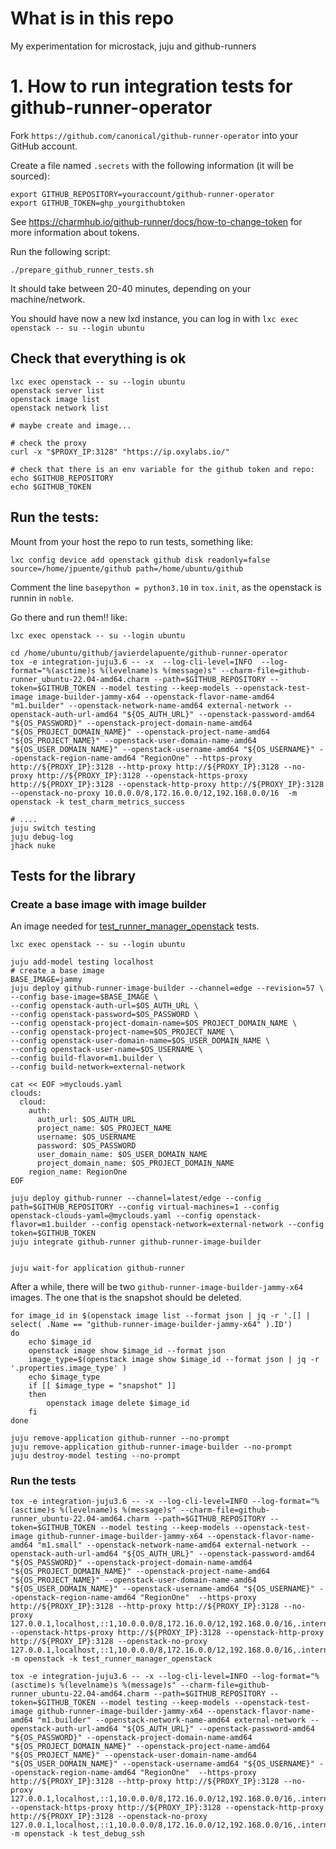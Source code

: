 # What is in this repo

My experimentation for microstack, juju and github-runners


# 1. How to run integration tests for github-runner-operator


Fork `https://github.com/canonical/github-runner-operator` into your GitHub account.

Create a file named `.secrets` with the following information (it will be sourced):
```
export GITHUB_REPOSITORY=youraccount/github-runner-operator
export GITHUB_TOKEN=ghp_yourgithubtoken
```

See https://charmhub.io/github-runner/docs/how-to-change-token for more information about tokens.

Run the following script:
```
./prepare_github_runner_tests.sh
```

It should take between 20-40 minutes, depending on your machine/network.

You should have now a new lxd instance, you can log in with `lxc exec openstack -- su --login ubuntu`

## Check that everything is ok

```
lxc exec openstack -- su --login ubuntu
openstack server list
openstack image list
openstack network list

# maybe create and image...

# check the proxy
curl -x "$PROXY_IP:3128" "https://ip.oxylabs.io/"

# check that there is an env variable for the github token and repo:
echo $GITHUB_REPOSITORY
echo $GITHUB_TOKEN

```

## Run the tests:

Mount from your host the repo to run tests, something like:
```
lxc config device add openstack github disk readonly=false source=/home/jpuente/github path=/home/ubuntu/github
```

Comment the line `basepython = python3.10` in `tox.init`, as the openstack is runnin in `noble`.

Go there and run them!! like:

```
lxc exec openstack -- su --login ubuntu

cd /home/ubuntu/github/javierdelapuente/github-runner-operator
tox -e integration-juju3.6 -- -x  --log-cli-level=INFO  --log-format="%(asctime)s %(levelname)s %(message)s" --charm-file=github-runner_ubuntu-22.04-amd64.charm --path=$GITHUB_REPOSITORY --token=$GITHUB_TOKEN --model testing --keep-models --openstack-test-image image-builder-jammy-x64 --openstack-flavor-name-amd64 "m1.builder" --openstack-network-name-amd64 external-network --openstack-auth-url-amd64 "${OS_AUTH_URL}" --openstack-password-amd64 "${OS_PASSWORD}" --openstack-project-domain-name-amd64 "${OS_PROJECT_DOMAIN_NAME}" --openstack-project-name-amd64 "${OS_PROJECT_NAME}" --openstack-user-domain-name-amd64 "${OS_USER_DOMAIN_NAME}" --openstack-username-amd64 "${OS_USERNAME}" --openstack-region-name-amd64 "RegionOne" --https-proxy http://${PROXY_IP}:3128 --http-proxy http://${PROXY_IP}:3128 --no-proxy http://${PROXY_IP}:3128 --openstack-https-proxy http://${PROXY_IP}:3128 --openstack-http-proxy http://${PROXY_IP}:3128  --openstack-no-proxy 10.0.0.0/8,172.16.0.0/12,192.168.0.0/16  -m openstack -k test_charm_metrics_success

# ....
juju switch testing
juju debug-log
jhack nuke
```


## Tests for the library

### Create a base image with image builder

An image needed for [test_runner_manager_openstack](https://github.com/canonical/github-runner-operator/blob/main/tests/integration/test_runner_manager_openstack.py) tests.

```
lxc exec openstack -- su --login ubuntu
```

```
juju add-model testing localhost
# create a base image
BASE_IMAGE=jammy
juju deploy github-runner-image-builder --channel=edge --revision=57 \
--config base-image=$BASE_IMAGE \
--config openstack-auth-url=$OS_AUTH_URL \
--config openstack-password=$OS_PASSWORD \
--config openstack-project-domain-name=$OS_PROJECT_DOMAIN_NAME \
--config openstack-project-name=$OS_PROJECT_NAME \
--config openstack-user-domain-name=$OS_USER_DOMAIN_NAME \
--config openstack-user-name=$OS_USERNAME \
--config build-flavor=m1.builder \
--config build-network=external-network

cat << EOF >myclouds.yaml
clouds:
  cloud:
    auth:
      auth_url: $OS_AUTH_URL
      project_name: $OS_PROJECT_NAME
      username: $OS_USERNAME
      password: $OS_PASSWORD
      user_domain_name: $OS_USER_DOMAIN_NAME
      project_domain_name: $OS_PROJECT_DOMAIN_NAME
    region_name: RegionOne
EOF

juju deploy github-runner --channel=latest/edge --config path=$GITHUB_REPOSITORY --config virtual-machines=1 --config openstack-clouds-yaml=@myclouds.yaml --config openstack-flavor=m1.builder --config openstack-network=external-network --config token=$GITHUB_TOKEN
juju integrate github-runner github-runner-image-builder


juju wait-for application github-runner
```

After a while, there will be two `github-runner-image-builder-jammy-x64` images. The one that is the snapshot should be deleted. 
```
for image_id in $(openstack image list --format json | jq -r '.[] | select( .Name == "github-runner-image-builder-jammy-x64" ).ID')
do
	echo $image_id
	openstack image show $image_id --format json
	image_type=$(openstack image show $image_id --format json | jq -r '.properties.image_type' )
	echo $image_type
	if [[ $image_type = "snapshot" ]]
	then
	    openstack image delete $image_id
	fi
done

juju remove-application github-runner --no-prompt
juju remove-application github-runner-image-builder --no-prompt
juju destroy-model testing --no-prompt
```



### Run the tests

```
tox -e integration-juju3.6 -- -x --log-cli-level=INFO --log-format="%(asctime)s %(levelname)s %(message)s" --charm-file=github-runner_ubuntu-22.04-amd64.charm --path=$GITHUB_REPOSITORY --token=$GITHUB_TOKEN --model testing --keep-models --openstack-test-image github-runner-image-builder-jammy-x64 --openstack-flavor-name-amd64 "m1.small" --openstack-network-name-amd64 external-network --openstack-auth-url-amd64 "${OS_AUTH_URL}" --openstack-password-amd64 "${OS_PASSWORD}" --openstack-project-domain-name-amd64 "${OS_PROJECT_DOMAIN_NAME}" --openstack-project-name-amd64 "${OS_PROJECT_NAME}" --openstack-user-domain-name-amd64 "${OS_USER_DOMAIN_NAME}" --openstack-username-amd64 "${OS_USERNAME}" --openstack-region-name-amd64 "RegionOne"  --https-proxy http://${PROXY_IP}:3128 --http-proxy http://${PROXY_IP}:3128 --no-proxy 127.0.0.1,localhost,::1,10.0.0.0/8,172.16.0.0/12,192.168.0.0/16,.internal --openstack-https-proxy http://${PROXY_IP}:3128 --openstack-http-proxy http://${PROXY_IP}:3128 --openstack-no-proxy 127.0.0.1,localhost,::1,10.0.0.0/8,172.16.0.0/12,192.168.0.0/16,.internal -m openstack -k test_runner_manager_openstack
```

```
tox -e integration-juju3.6 -- -x --log-cli-level=INFO --log-format="%(asctime)s %(levelname)s %(message)s" --charm-file=github-runner_ubuntu-22.04-amd64.charm --path=$GITHUB_REPOSITORY --token=$GITHUB_TOKEN --model testing --keep-models --openstack-test-image github-runner-image-builder-jammy-x64 --openstack-flavor-name-amd64 "m1.builder" --openstack-network-name-amd64 external-network --openstack-auth-url-amd64 "${OS_AUTH_URL}" --openstack-password-amd64 "${OS_PASSWORD}" --openstack-project-domain-name-amd64 "${OS_PROJECT_DOMAIN_NAME}" --openstack-project-name-amd64 "${OS_PROJECT_NAME}" --openstack-user-domain-name-amd64 "${OS_USER_DOMAIN_NAME}" --openstack-username-amd64 "${OS_USERNAME}" --openstack-region-name-amd64 "RegionOne"  --https-proxy http://${PROXY_IP}:3128 --http-proxy http://${PROXY_IP}:3128 --no-proxy 127.0.0.1,localhost,::1,10.0.0.0/8,172.16.0.0/12,192.168.0.0/16,.internal --openstack-https-proxy http://${PROXY_IP}:3128 --openstack-http-proxy http://${PROXY_IP}:3128 --openstack-no-proxy 127.0.0.1,localhost,::1,10.0.0.0/8,172.16.0.0/12,192.168.0.0/16,.internal -m openstack -k test_debug_ssh
```
